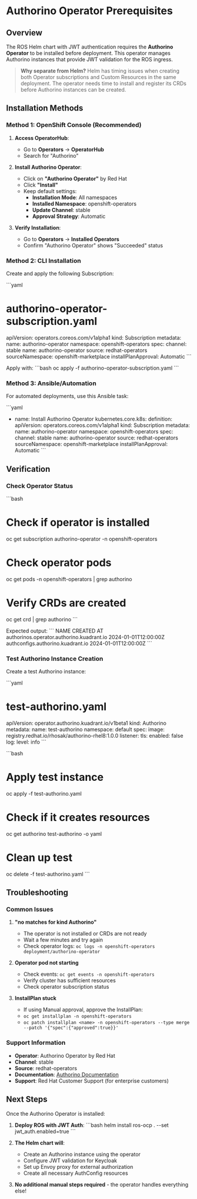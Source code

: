 # Authorino Operator Prerequisites

## Overview

The ROS Helm chart with JWT authentication requires the **Authorino Operator** to be installed before deployment. This operator manages Authorino instances that provide JWT validation for the ROS ingress.

> **Why separate from Helm?** Helm has timing issues when creating both Operator subscriptions and Custom Resources in the same deployment. The operator needs time to install and register its CRDs before Authorino instances can be created.

## Installation Methods

### Method 1: OpenShift Console (Recommended)

1. **Access OperatorHub**:
   - Go to **Operators** → **OperatorHub**
   - Search for "Authorino"

2. **Install Authorino Operator**:
   - Click on **"Authorino Operator"** by Red Hat
   - Click **"Install"**
   - Keep default settings:
     - **Installation Mode**: All namespaces
     - **Installed Namespace**: openshift-operators
     - **Update Channel**: stable
     - **Approval Strategy**: Automatic

3. **Verify Installation**:
   - Go to **Operators** → **Installed Operators**
   - Confirm "Authorino Operator" shows "Succeeded" status

### Method 2: CLI Installation

Create and apply the following Subscription:

\`\`\`yaml
# authorino-operator-subscription.yaml
apiVersion: operators.coreos.com/v1alpha1
kind: Subscription
metadata:
  name: authorino-operator
  namespace: openshift-operators
spec:
  channel: stable
  name: authorino-operator
  source: redhat-operators
  sourceNamespace: openshift-marketplace
  installPlanApproval: Automatic
\`\`\`

Apply with:
\`\`\`bash
oc apply -f authorino-operator-subscription.yaml
\`\`\`

### Method 3: Ansible/Automation

For automated deployments, use this Ansible task:

\`\`\`yaml
- name: Install Authorino Operator
  kubernetes.core.k8s:
    definition:
      apiVersion: operators.coreos.com/v1alpha1
      kind: Subscription
      metadata:
        name: authorino-operator
        namespace: openshift-operators
      spec:
        channel: stable
        name: authorino-operator
        source: redhat-operators
        sourceNamespace: openshift-marketplace
        installPlanApproval: Automatic
\`\`\`

## Verification

### Check Operator Status

\`\`\`bash
# Check if operator is installed
oc get subscription authorino-operator -n openshift-operators

# Check operator pods
oc get pods -n openshift-operators | grep authorino

# Verify CRDs are created
oc get crd | grep authorino
\`\`\`

Expected output:
\`\`\`
NAME                                        CREATED AT
authorinos.operator.authorino.kuadrant.io   2024-01-01T12:00:00Z
authconfigs.authorino.kuadrant.io           2024-01-01T12:00:00Z
\`\`\`

### Test Authorino Instance Creation

Create a test Authorino instance:

\`\`\`yaml
# test-authorino.yaml
apiVersion: operator.authorino.kuadrant.io/v1beta1
kind: Authorino
metadata:
  name: test-authorino
  namespace: default
spec:
  image: registry.redhat.io/rhosak/authorino-rhel8:1.0.0
  listener:
    tls:
      enabled: false
  log:
    level: info
\`\`\`

\`\`\`bash
# Apply test instance
oc apply -f test-authorino.yaml

# Check if it creates resources
oc get authorino test-authorino -o yaml

# Clean up test
oc delete -f test-authorino.yaml
\`\`\`

## Troubleshooting

### Common Issues

1. **"no matches for kind Authorino"**
   - The operator is not installed or CRDs are not ready
   - Wait a few minutes and try again
   - Check operator logs: `oc logs -n openshift-operators deployment/authorino-operator`

2. **Operator pod not starting**
   - Check events: `oc get events -n openshift-operators`
   - Verify cluster has sufficient resources
   - Check operator subscription status

3. **InstallPlan stuck**
   - If using Manual approval, approve the InstallPlan:
   - `oc get installplan -n openshift-operators`
   - `oc patch installplan <name> -n openshift-operators --type merge --patch '{"spec":{"approved":true}}'`

### Support Information

- **Operator**: Authorino Operator by Red Hat
- **Channel**: stable
- **Source**: redhat-operators
- **Documentation**: [Authorino Documentation](https://docs.kuadrant.io/authorino/)
- **Support**: Red Hat Customer Support (for enterprise customers)

## Next Steps

Once the Authorino Operator is installed:

1. **Deploy ROS with JWT Auth**:
   \`\`\`bash
   helm install ros-ocp . --set jwt_auth.enabled=true
   \`\`\`

2. **The Helm chart will**:
   - Create an Authorino instance using the operator
   - Configure JWT validation for Keycloak
   - Set up Envoy proxy for external authorization
   - Create all necessary AuthConfig resources

3. **No additional manual steps required** - the operator handles everything else!
